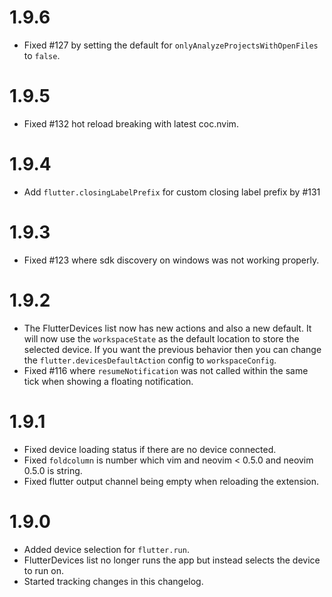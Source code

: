 # 1.9.6

- Fixed #127 by setting the default for `onlyAnalyzeProjectsWithOpenFiles` to `false`.

# 1.9.5

- Fixed #132 hot reload breaking with latest coc.nvim.

# 1.9.4

- Add `flutter.closingLabelPrefix` for custom closing label prefix by #131

# 1.9.3

- Fixed #123 where sdk discovery on windows was not working properly.

# 1.9.2

- The FlutterDevices list now has new actions and also a new default.
  It will now use the `workspaceState` as the default location to store the selected device.
  If you want the previous behavior then you can change the `flutter.devicesDefaultAction` config to `workspaceConfig`.
- Fixed #116 where `resumeNotification` was not called within the same tick when showing a floating notification.

# 1.9.1

- Fixed device loading status if there are no device connected.
- Fixed `foldcolumn` is number which vim and neovim < 0.5.0 and neovim 0.5.0 is string.
- Fixed flutter output channel being empty when reloading the extension.

# 1.9.0

- Added device selection for `flutter.run`.
- FlutterDevices list no longer runs the app but instead selects the device to run on.
- Started tracking changes in this changelog.

